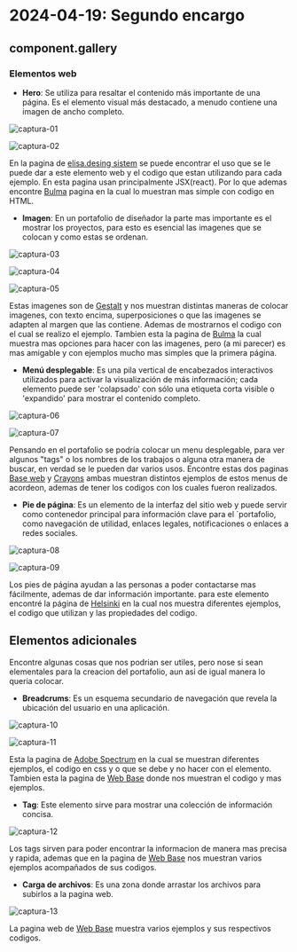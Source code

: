 # **2024-04-19: Segundo encargo**

## **component.gallery**

### Elementos web

- **Hero**: Se utiliza para resaltar el contenido más importante de una página. Es el elemento visual más destacado, a menudo contiene una imagen de ancho completo.

![captura-01](captura-01.png)

![captura-02](captura-02.png)

En la pagina de [elisa.desing sistem](https://design.elisa.fi/9b207b2c3/p/2044c3-hero/b/1519c7) se puede encontrar el uso que se le puede dar a este elemento web y el codigo que estan utilizando para cada ejemplo. En esta pagina usan principalmente JSX(react). Por lo que ademas encontre [Bulma](https://bulma.io/documentation/layout/hero/) pagina en la cual lo muestran mas simple con codigo en HTML.

- **Imagen**: En un portafolio de diseñador la parte mas importante es el mostrar los proyectos, para esto es esencial las imagenes que se colocan y como estas se ordenan.

![captura-03](captura-03.png)

![captura-04](captura-04.png)

![captura-05](captura-05.png)

Estas imagenes son de [Gestalt](https://gestalt.pinterest.systems/web/image#Accessibility) y nos muestran distintas maneras de colocar imagenes, con texto encima, superposiciones o que las imagenes se adapten al margen que las contiene. Ademas de mostrarnos el codigo con el cual se realizo el ejemplo. Tambien esta la pagina de [Bulma](https://bulma.io/documentation/elements/image/) la cual muestra mas opciones para hacer con las imagenes, pero (a mi parecer) es mas amigable y con ejemplos mucho mas simples que la primera página.

- **Menú desplegable**: Es una pila vertical de encabezados interactivos utilizados para activar la visualización de más información; cada elemento puede ser 'colapsado' con sólo una etiqueta corta visible o 'expandido' para mostrar el contenido completo.

![captura-06](captura-06.png)

![captura-07](captura-07.png)

Pensando en el portafolio se podría colocar un menu desplegable, para ver algunos "tags" o los nombres de los trabajos o alguna otra manera de buscar, en verdad se le pueden dar varios usos. Encontre estas dos paginas [Base web](https://baseweb.design/components/accordion/) y [Crayons](https://crayons.freshworks.com/components/core/accordion/#demo) ambas muestran distintos ejemplos de estos menus de acordeon, ademas de tener los codigos con los cuales fueron realizados.

- **Pie de página**: Es un elemento de la interfaz del sitio web y puede servir como contenedor principal para información clave para el ´portafolio, como navegación de utilidad, enlaces legales, notificaciones o enlaces a redes sociales.

![captura-08](captura-08.png)

![captura-09](captura-09.png)

Los pies de página ayudan a las personas a poder contactarse mas fácilmente, ademas de dar información importante. para este elemento encontré la página de [Helsinki](https://hds.hel.fi/components/footer/code/) en la cual nos muestra diferentes ejemplos, el codigo que utilizan y las propiedades del codigo.

## **Elementos adicionales**

Encontre algunas cosas que nos podrian ser utiles, pero nose si sean elementales para la creacion del portafolio, aun asi de igual manera lo queria colocar.

- **Breadcrums**: Es un esquema secundario de navegación que revela la ubicación del usuario en una aplicación.

![captura-10](captura-10.png)

![captura-11](captura-11.png)

Esta la pagina de [Adobe Spectrum](https://spectrum.adobe.com/page/breadcrumbs/#Overflow) en la cual se muestran diferentes ejemplos, el codigo en css y o que se debe y no hacer con el elemento. Tambien esta la pagina de [Web Base](https://baseweb.design/components/breadcrumbs/) donde nos muestran el codigo y mas ejemplos.

- **Tag**: Este elemento sirve para mostrar una colección de información concisa.

![captura-12](captura-12.png)

Los tags sirven para poder encontrar la informacion de manera mas precisa y rapida, ademas que en la pagina de [Web Base](https://baseweb.design/components/tag/) nos muestran varios ejemplos acompañados de sus codigos.

- **Carga de archivos**: Es una zona donde arrastar los archivos para subirlos a la pagina web.

![captura-13](captura-13.png)

La pagina web de [Web Base](https://baseweb.design/components/file-uploader/) muestra varios ejemplos y sus respectivos codigos.
